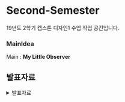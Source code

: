 # Second-Semester

19년도 2학기 캡스톤 디자인1 수업 작업 공간입니다. 

 ### MainIdea
Main : **My Little Observer**





발표자료
--------
<details>
<summary>발표자료</summary>

 * 19.09.11 : [19.09.11](https://github.com/ForGraduate2020/Second-Semester/blob/master/%EB%B0%9C%ED%91%9C%EC%9E%90%EB%A3%8C/9%EC%9B%94%201%EC%A3%BC%EC%B0%A8.pptx)
 * 19.09.18 : [19.09.18](https://github.com/ForGraduate2020/Second-Semester/blob/master/%EC%BA%A1%EC%8A%A4%ED%86%A4%20%EB%94%94%EC%9E%90%EC%9D%B8%202%EC%A3%BC%EC%B0%A8.pptx)
 * 19.09.25 : [19.09.25](https://github.com/ForGraduate2020/Second-Semester/blob/master/%EC%BA%A1%EC%8A%A4%ED%86%A4%20%EB%94%94%EC%9E%90%EC%9D%B8%203%EC%A3%BC%EC%B0%A8.pptx)
 * 19.10.02 : [19.10.02](https://github.com/ForGraduate2020/Second-Semester/blob/master/%EC%BA%A1%EC%8A%A4%ED%86%A4%20%EB%94%94%EC%9E%90%EC%9D%B8%204%EC%A3%BC%EC%B0%A8.pptx)
 * 19.10.16 : [19.10.16](https://github.com/ForGraduate2020/Second-Semester/blob/master/캡스톤%20디자인%205주차.pptx)
   * 시나리오: [시나리오](https://github.com/ForGraduate2020/Second-Semester/blob/master/%EC%BA%A1%EB%94%94%2010%EC%9B%94%203%EC%A3%BC%EC%B0%A8%20%EC%8B%9C%EB%82%98%EB%A6%AC%EC%98%A4.hwp)
   * 피드백: [피드백](https://github.com/ForGraduate2020/Second-Semester/blob/master/%EC%BA%A1%EB%94%9410%EC%9B%943%EC%A3%BC%EC%B0%A8%20%ED%94%BC%EB%93%9C%EB%B0%B1%26%20%EB%8B%A4%EC%9D%8C%20%EB%B0%9C%ED%91%9C%20%EC%A4%80%EB%B9%84%20%EC%82%AC%ED%95%AD.txt)
* 19.11.06 : [19.11.06](https://github.com/ForGraduate2020/Second-Semester/blob/master/19.11.06.pptx)

 * 19.11.20 : [19.11.20](https://github.com/ForGraduate2020/Second-Semester/blob/master/191120%20%EB%B0%9C%ED%91%9C%EC%9E%90%EB%A3%8C.pptx)
   * 기획문서: [기획문서](https://github.com/ForGraduate2020/Second-Semester/blob/master/%EB%A7%88%EC%9D%B4%EB%A6%AC%ED%8B%80%EC%98%B5%EC%A0%80%EB%B2%84%20%EA%B8%B0%ED%9A%8D%EB%AC%B8%EC%84%9C.docx)

    
</details>
